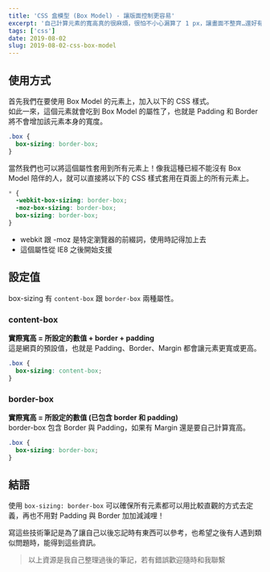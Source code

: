 ```yaml
---
title: 'CSS 盒模型 (Box Model) - 讓版面控制更容易'
excerpt: '自己計算元素的寬高真的很麻煩，很怕不小心漏算了 1 px，讓畫面不整齊…還好有盒模型幫我控制元素的各種寬高，使用過的都說讚，我也已經回不去了！'
tags: ['css']
date: 2019-08-02
slug: 2019-08-02-css-box-model
---
```


## 使用方式

首先我們在要使用 Box Model 的元素上，加入以下的 CSS 樣式。  
如此一來，這個元素就會吃到 Box Model 的屬性了，也就是 Padding 和 Border 將不會增加該元素本身的寬度。

```css
.box {
  box-sizing: border-box;
}
```

當然我們也可以將這個屬性套用到所有元素上！像我這種已經不能沒有 Box Model 陪伴的人，就可以直接將以下的 CSS 樣式套用在頁面上的所有元素上。

```css
* {
  -webkit-box-sizing: border-box;
  -moz-box-sizing: border-box;
  box-sizing: border-box;
}
```

- webkit 跟 -moz 是特定瀏覽器的前綴詞，使用時記得加上去
- 這個屬性從 IE8 之後開始支援

## 設定值

box-sizing 有 `content-box` 跟 `border-box` 兩種屬性。

### content-box

**實際寬高 = 所設定的數值 + border + padding**  
這是網頁的預設值，也就是 Padding、Border、Margin 都會讓元素更寬或更高。

```css
.box {
  box-sizing: content-box;
}
```

### border-box

**實際寬高 = 所設定的數值 (已包含 border 和 padding)**  
border-box 包含 Border 與 Padding，如果有 Margin 還是要自己計算寬高。

```css
.box {
  box-sizing: border-box;
}
```

## 結語

使用 `box-sizing: border-box` 可以確保所有元素都可以用比較直觀的方式去定義，再也不用對 Padding 與 Border 加加減減哩！

寫這些技術筆記是為了讓自己以後忘記時有東西可以參考，也希望之後有人遇到類似問題時，能得到這些資訊。

> 以上資源是我自己整理過後的筆記，若有錯誤歡迎隨時和我聯繫
